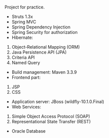 Project for practice.

* Struts 1.3x
* Spring MVC
* Spring Dependency Injection
* Spring Security for authorization
* Hibernate: 
1. Object-Relational Mapping (ORM)
 2. Java Persistence API (JPA)
 3. Criteria API
 4. Named Query
* Build management: Maven 3.3.9
* Frontend part: 
1. JSP
2. CSS
* Application server: JBoss (wildfly-10.1.0.Final)
* Web Services:
1. Simple Object Access Protocol (SOAP)
2. Representational State Transfer (REST)
* Oracle Database 